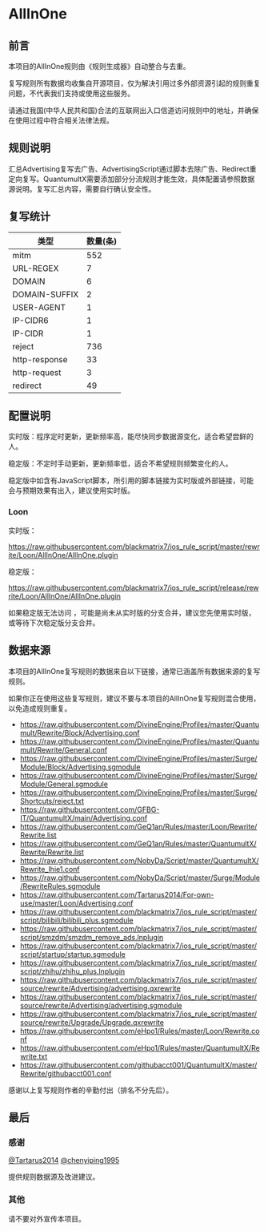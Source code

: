 # AllInOne

## 前言

本项目的AllInOne规则由《规则生成器》自动整合与去重。

复写规则所有数据均收集自开源项目，仅为解决引用过多外部资源引起的规则重复问题，不代表我们支持或使用这些服务。

请通过我国(中华人民共和国)合法的互联网出入口信道访问规则中的地址，并确保在使用过程中符合相关法律法规。
## 规则说明
汇总Advertising复写去广告、AdvertisingScript通过脚本去除广告、Redirect重定向复写。QuantumultX需要添加部分分流规则才能生效，具体配置请参照数据源说明。复写汇总内容，需要自行确认安全性。

## 复写统计

| 类型 | 数量(条) |
| ---- | ---- |
| mitm | 552 |
| URL-REGEX | 7 |
| DOMAIN | 6 |
| DOMAIN-SUFFIX | 2 |
| USER-AGENT | 1 |
| IP-CIDR6 | 1 |
| IP-CIDR | 1 |
| reject | 736 |
| http-response | 33 |
| http-request | 3 |
| redirect | 49 |
## 配置说明

实时版：程序定时更新，更新频率高，能尽快同步数据源变化，适合希望尝鲜的人。

稳定版：不定时手动更新，更新频率低，适合不希望规则频繁变化的人。

稳定版中如含有JavaScript脚本，所引用的脚本链接为实时版或外部链接，可能会与预期效果有出入，建议使用实时版。

### Loon 

实时版：


https://raw.githubusercontent.com/blackmatrix7/ios_rule_script/master/rewrite/Loon/AllInOne/AllInOne.plugin


稳定版：


https://raw.githubusercontent.com/blackmatrix7/ios_rule_script/release/rewrite/Loon/AllInOne/AllInOne.plugin


如果稳定版无法访问 ，可能是尚未从实时版的分支合并，建议您先使用实时版，或等待下次稳定版分支合并。

## 数据来源

本项目的AllInOne复写规则的数据来自以下链接，通常已涵盖所有数据来源的复写规则。

如果你正在使用这些复写规则，建议不要与本项目的AllInOne复写规则混合使用，以免造成规则重复。

- https://raw.githubusercontent.com/DivineEngine/Profiles/master/Quantumult/Rewrite/Block/Advertising.conf
- https://raw.githubusercontent.com/DivineEngine/Profiles/master/Quantumult/Rewrite/General.conf
- https://raw.githubusercontent.com/DivineEngine/Profiles/master/Surge/Module/Block/Advertising.sgmodule
- https://raw.githubusercontent.com/DivineEngine/Profiles/master/Surge/Module/General.sgmodule
- https://raw.githubusercontent.com/DivineEngine/Profiles/master/Surge/Shortcuts/reject.txt
- https://raw.githubusercontent.com/GFBG-IT/QuantumultX/main/Advertising.conf
- https://raw.githubusercontent.com/GeQ1an/Rules/master/Loon/Rewrite/Rewrite.list
- https://raw.githubusercontent.com/GeQ1an/Rules/master/QuantumultX/Rewrite/Rewrite.list
- https://raw.githubusercontent.com/NobyDa/Script/master/QuantumultX/Rewrite_lhie1.conf
- https://raw.githubusercontent.com/NobyDa/Script/master/Surge/Module/RewriteRules.sgmodule
- https://raw.githubusercontent.com/Tartarus2014/For-own-use/master/Loon/Advertising.conf
- https://raw.githubusercontent.com/blackmatrix7/ios_rule_script/master/script/bilibili/bilibili_plus.sgmodule
- https://raw.githubusercontent.com/blackmatrix7/ios_rule_script/master/script/smzdm/smzdm_remove_ads.lnplugin
- https://raw.githubusercontent.com/blackmatrix7/ios_rule_script/master/script/startup/startup.sgmodule
- https://raw.githubusercontent.com/blackmatrix7/ios_rule_script/master/script/zhihu/zhihu_plus.lnplugin
- https://raw.githubusercontent.com/blackmatrix7/ios_rule_script/master/source/rewrite/Advertising/advertising.qxrewrite
- https://raw.githubusercontent.com/blackmatrix7/ios_rule_script/master/source/rewrite/Advertising/advertising.sgmodule
- https://raw.githubusercontent.com/blackmatrix7/ios_rule_script/master/source/rewrite/Upgrade/Upgrade.qxrewrite
- https://raw.githubusercontent.com/eHpo1/Rules/master/Loon/Rewrite.conf
- https://raw.githubusercontent.com/eHpo1/Rules/master/QuantumultX/Rewrite.txt
- https://raw.githubusercontent.com/githubacct001/QuantumultX/master/Rewrite/githubacct001.conf


感谢以上复写规则作者的辛勤付出（排名不分先后）。

## 最后

### 感谢

[@Tartarus2014](https://github.com/Tartarus2014)  [@chenyiping1995](https://github.com/chenyiping1995) 

提供规则数据源及改进建议。

### 其他

请不要对外宣传本项目。